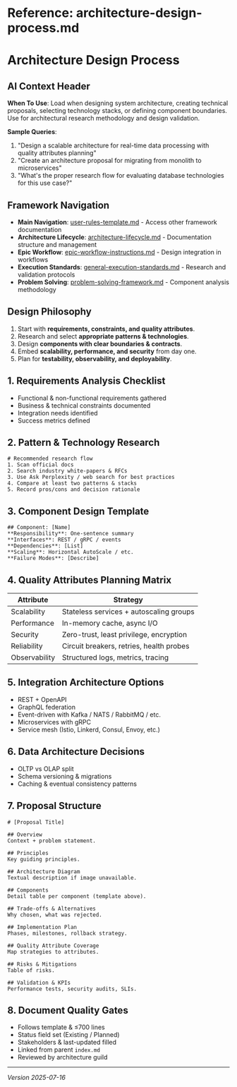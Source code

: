 # Reference: architecture-design-process.md

# Architecture Design Process

## AI Context Header
**When To Use**: Load when designing system architecture, creating technical proposals, selecting technology stacks, or defining component boundaries. Use for architectural research methodology and design validation.

**Sample Queries**:
1. "Design a scalable architecture for real-time data processing with quality attributes planning"
2. "Create an architecture proposal for migrating from monolith to microservices"
3. "What's the proper research flow for evaluating database technologies for this use case?"

## Framework Navigation
- **Main Navigation**: [user-rules-template.md](./user-rules-template.md) - Access other framework documentation
- **Architecture Lifecycle**: [architecture-lifecycle.md](./architecture-lifecycle.md) - Documentation structure and management
- **Epic Workflow**: [epic-workflow-instructions.md](./epic-workflow-instructions.md) - Design integration in workflows
- **Execution Standards**: [general-execution-standards.md](./general-execution-standards.md) - Research and validation protocols
- **Problem Solving**: [problem-solving-framework.md](./problem-solving-framework.md) - Component analysis methodology

## Design Philosophy
1. Start with **requirements, constraints, and quality attributes**.
2. Research and select **appropriate patterns & technologies**.
3. Design **components with clear boundaries & contracts**.
4. Embed **scalability, performance, and security** from day one.
5. Plan for **testability, observability, and deployability**.

## 1. Requirements Analysis Checklist
- Functional & non-functional requirements gathered
- Business & technical constraints documented
- Integration needs identified
- Success metrics defined

## 2. Pattern & Technology Research
```
# Recommended research flow
1. Scan official docs
2. Search industry white-papers & RFCs
3. Use Ask Perplexity / web search for best practices
4. Compare at least two patterns & stacks
5. Record pros/cons and decision rationale
```

## 3. Component Design Template
```
## Component: [Name]
**Responsibility**: One-sentence summary
**Interfaces**: REST / gRPC / events
**Dependencies**: [List]
**Scaling**: Horizontal AutoScale / etc.
**Failure Modes**: [Describe]
```

## 4. Quality Attributes Planning Matrix
| Attribute   | Strategy                                  |
|-------------|-------------------------------------------|
| Scalability | Stateless services + autoscaling groups   |
| Performance | In-memory cache, async I/O                |
| Security    | Zero-trust, least privilege, encryption   |
| Reliability | Circuit breakers, retries, health probes  |
| Observability | Structured logs, metrics, tracing      |

## 5. Integration Architecture Options
- REST + OpenAPI
- GraphQL federation
- Event-driven with Kafka / NATS / RabbitMQ / etc.
- Microservices with gRPC
- Service mesh (Istio, Linkerd, Consul, Envoy, etc.)

## 6. Data Architecture Decisions
- OLTP vs OLAP split
- Schema versioning & migrations
- Caching & eventual consistency patterns

## 7. Proposal Structure
```
# [Proposal Title]

## Overview
Context + problem statement.

## Principles
Key guiding principles.

## Architecture Diagram
Textual description if image unavailable.

## Components
Detail table per component (template above).

## Trade-offs & Alternatives
Why chosen, what was rejected.

## Implementation Plan
Phases, milestones, rollback strategy.

## Quality Attribute Coverage
Map strategies to attributes.

## Risks & Mitigations
Table of risks.

## Validation & KPIs
Performance tests, security audits, SLIs.
```

## 8. Document Quality Gates
- Follows template & ≤700 lines
- Status field set (Existing / Planned)
- Stakeholders & last-updated filled
- Linked from parent `index.md`
- Reviewed by architecture guild

---
*Version 2025-07-16*


